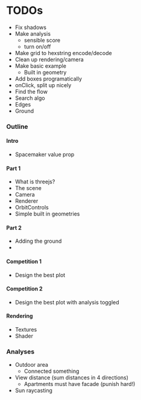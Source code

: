 # TODOs

- Fix shadows
- Make analysis
  - sensible score
  - turn on/off
- Make grid to hexstring encode/decode
- Clean up rendering/camera
- Make basic example
  - Built in geometry
- Add boxes programatically
- onClick, split up nicely
- Find the flow
- Search algo
- Edges
- Ground



### Outline

#### Intro

- Spacemaker value prop 

#### Part 1

- What is threejs?
- The scene
- Camera
- Renderer
- OrbitControls
- Simple built in geometries

#### Part 2

- Adding the ground
- 

#### Competition 1

- Design the best plot


#### Competition 2

- Design the best plot with analysis toggled

#### Rendering

- Textures
- Shader


### Analyses

- Outdoor area
  - Connected something
- View distance (sum distances in 4 directions)
  - Apartments must have facade (punish hard!)
- Sun raycasting


